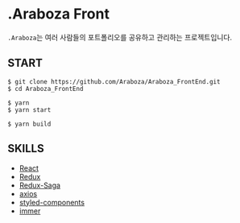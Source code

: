 # .Araboza Front

`.Araboza`는 여러 사람들의 포트폴리오를 공유하고 관리하는 프로젝트입니다.

## START

```
$ git clone https://github.com/Araboza/Araboza_FrontEnd.git
$ cd Araboza_FrontEnd

$ yarn
$ yarn start

$ yarn build
```

## SKILLS

- [React](https://ko.reactjs.org)
- [Redux](https://ko.redux.js.org/)
- [Redux-Saga](https://redux-saga.js.org/)
- [axios](https://axios-http.com/)
- [styled-components](https://www.styled-components.com)
- [immer](https://immerjs.github.io/immer/)
